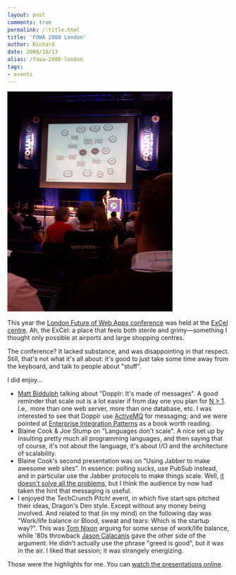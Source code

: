 ```yaml
---
layout: post
comments: true
permalink: /:title.html
title: 'FOWA 2008 London'
author: Richard
date: 2008/10/13
alias: /fowa-2008-london
tags:
- events
---
```


<img src="/img/posts/flkexport2018/15554228354_d3824428df_o.jpg" width="375" height="500" alt="4ff9dbb5749b8-11219742-0-media_httpfarm4static_yzoxJ">

This year the [London Future of Web Apps conference][] was held at the
[ExCel centre][]. Ah, the ExCel: a place that feels both sterile and
grimy—something I thought only possible at airports and large shopping
centres.

The conference? It lacked substance, and was disappointing in that
respect. Still, that's not what it's all about: it's good to just take
some time away from the keyboard, and talk to people about "stuff".

I did enjoy...

-   [Matt Biddulph][] talking about "Dopplr: It's made of messages". A
good reminder that scale out is a lot easier if from day one you
plan for [N \> 1][]. I.e,. more than one web server, more than one
database, etc. I was interested to see that Dopplr use [ActiveMQ][]
for messaging; and we were pointed at [Enterprise Integration
Patterns][] as a book worth reading.
-   Blaine Cook & Joe Stump on "Languages don't scale". A nice set up by
insulting pretty much all programming languages, and then saying
that of course, it's not about the language, it's about I/O and the
architecture of scalability.
-   Blaine Cook's second presentation was on "Using Jabber to make
awesome web sites". In essence: polling sucks, use PubSub instead,
and in particular use the Jabber protocols to make things scale.
Well, [it doesn't solve all the problems][], but I think the
audience by now had taken the hint that messaging is useful.
-   I enjoyed the TechCrunch Pitch! event, in which five start ups
pitched their ideas, Dragon's Den style. Except without any money
being involved. And related to that (in my mind) on the following
day was "Work/life balance or Blood, sweat and tears: Which is the
startup way?". This was [Tom Nixon][] arguing for some sense of
work/life balance, while '80s throwback [Jason Calacanis][] gave the
other side of the argument. He didn't actually use the phrase "greed
is good", but it was in the air. I liked that session; it was
strangely energizing.


Those were the highlights for me. You can [watch the presentations online][].


  [London Future of Web Apps conference]: http://london2008.futureofwebapps.com/schedule
  [ExCel centre]: http://www.excel-london.co.uk/
  [Matt Biddulph]: http://hackdiary.com/
  [N \> 1]: http://bitworking.org/news/218/N-1
  [ActiveMQ]: http://activemq.apache.org/
  [Enterprise Integration Patterns]: http://www.eaipatterns.com/index.html
  [it doesn't solve all the problems]: http://roy.gbiv.com/untangled/2008/economies-of-scale
  [Tom Nixon]: http://www.tomnixon.co.uk/
  [Jason Calacanis]: http://calacanis.com/
  [watch the presentations online]: http://events.carsonified.com/fowa/2008/london/content
